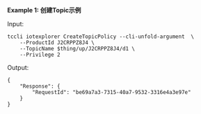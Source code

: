 **Example 1: 创建Topic示例**



Input: 

```
tccli iotexplorer CreateTopicPolicy --cli-unfold-argument  \
    --ProductId J2CRPPZ8J4 \
    --TopicName $thing/up/J2CRPPZ8J4/d1 \
    --Privilege 2
```

Output: 
```
{
    "Response": {
        "RequestId": "be69a7a3-7315-40a7-9532-3316e4a3e97e"
    }
}
```

